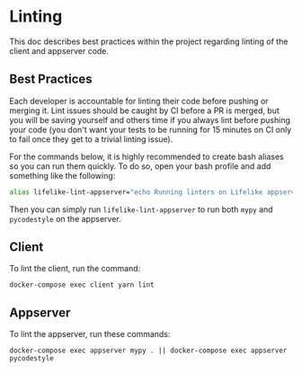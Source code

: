 # Linting
This doc describes best practices within the project regarding linting of the client and appserver code.

## Best Practices
Each developer is accountable for linting their code before pushing or merging it. Lint issues should be caught by CI before a PR is merged, but you will be saving yourself and others time if you always lint before pushing your code (you don't want your tests to be running for 15 minutes on CI only to fail once they get to a trivial linting issue).

For the commands below, it is highly recommended to create bash aliases so you can run them quickly. To do so, open your bash profile and add something like the following:

```bash
alias lifelike-lint-appserver="echo Running linters on Lifelike appserver...; docker-compose exec appserver bash -c 'mypy . || pycodestyle'"
```

Then you can simply run `lifelike-lint-appserver` to run both `mypy` and `pycodestyle` on the appserver.

## Client
To lint the client, run the command:
```
docker-compose exec client yarn lint
```

## Appserver
To lint the appserver, run these commands:
```
docker-compose exec appserver mypy . || docker-compose exec appserver pycodestyle
```
